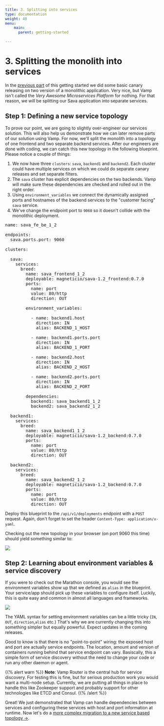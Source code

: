 ```yaml
---
title: 3. Splitting into services
type: documentation
weight: 40
menu:
    main:
      parent: getting-started
    
---
```


# 3. Splitting the monolith into services

In the [previous part](/documentation/getting-started/canary-release/) of this getting started we
did some basic canary releasing on two version of a monolithic application. Very nice, but Vamp isn't
called the *Very Awesome Microservices Platform* for nothing. For that reason, we will be splitting
our Sava application into separate services.

## Step 1: Defining a new service topology

To prove our point, we are going to slightly over-engineer our services solution. This will also help
us demonstrate how we can later remove parts of our solution using Vamp. For now, we'll split the 
monolith into a topology of one frontend and two separate backend services. After our engineers
are done with coding, we can catch this new topology in the following blueprint. Please notice a couple 
of things:

1. We now have three `clusters`: `sava`, `backend1` and `backend2`. Each cluster could have multiple
services on which we could do separate canary releases and set separate filters.
2. The `sava` cluster has explicit dependencies on the two backends. Vamp will make sure these dependencies
are checked and rolled out in the right order.
3. Using `environment_variables` we connect the dynamically assigned ports and hostnames of the backend
services to the "customer facing" `sava` service. 
4. We've change the endpoint port to `9060` so it doesn't collide with the  monolithic deployment.

<pre class="prettyprint lang-yaml">
name: sava_fe_be_1_2

endpoints:
  sava.ports.port: 9060

clusters:

  sava:
    services:
      breed:
        name: sava_frontend_1_2
        deployable: magneticio/sava-1.2_frontend:0.7.0
        ports:
          name: port
          value: 80/http
          direction: OUT

        environment_variables:

          - name: backend1.host
            direction: IN
            alias: BACKEND_1_HOST

          - name: backend1.ports.port
            direction: IN
            alias: BACKEND_1_PORT

          - name: backend2.host
            direction: IN
            alias: BACKEND_2_HOST

          - name: backend2.ports.port
            direction: IN
            alias: BACKEND_2_PORT

        dependencies:
          backend1: sava_backend1_1_2
          backend2: sava_backend2_1_2

  backend1:
    services:
      breed:
        name: sava_backend1_1_2
        deployable: magneticio/sava-1.2_backend:0.7.0
        ports:
          name: port
          value: 80/http
          direction: OUT

  backend2:
    services:
      breed:
        name: sava_backend2_1_2
        deployable: magneticio/sava-1.2_backend:0.7.0
        ports:
          name: port
          value: 80/http
          direction: OUT
</pre>

Deploy this blueprint to the `/api/v1/deployments` endpoint with a `POST` request. Again, don't forget to set the header `Content-Type: application/x-yaml`.

Checking out the new topology in your browser (on port 9060 this time) should yield something similar to:

![](/img/screenshots/services_2backends.png)

## Step 2: Learning about environment variables & service discovery

If you were to check out the Marathon console, you would see the environment variables show up that
we defined as `alias` in the blueprint. Your service/app should pick up these variables to configure itself. Luckily, this is quite easy and common in almost all languages and frameworks.

![](/img/screenshots/services_envvars.png)

The YAML syntax for setting environment variables can be a little tricky (`IN`, `OUT`, `direction`,`alias` etc.) That's why we are currently changing this into something simpler but equally powerful. Expect updates
in the coming releases.

Good to know is that there is no "point-to-point" wiring: the exposed host and port are actually service
endpoints. The location, amount and version of containers running behind that service endpoint can vary.
Basiscally, this a simple form of service discovery without the need to change your code or run any other daemon or agent.

{{% alert warn %}}
**Note**: Vamp Router is the central hub for service discovery. For testing this is fine, but for serious production work you would want a multi-node setup. Currently, we are putting all things in place to handle this like Zookeeper support and probably support for other technologies like ETCD  and Consul.
{{% /alert %}}

Great! We just demonstrated that Vamp can handle dependencies between services and configuring these services with host and port information at runtime. Now let's do a [more complex migration to a new service based topology →](/documentation/getting-started/merge-delete/).
